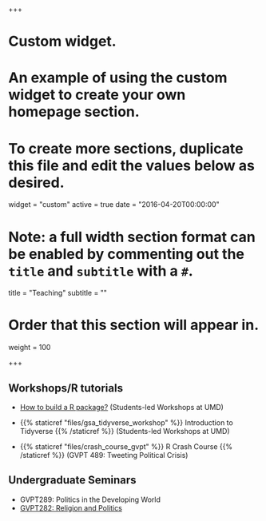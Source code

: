 +++
# Custom widget.
# An example of using the custom widget to create your own homepage section.
# To create more sections, duplicate this file and edit the values below as desired.
widget = "custom"
active = true
date = "2016-04-20T00:00:00"

# Note: a full width section format can be enabled by commenting out the `title` and `subtitle` with a `#`.
title = "Teaching"
subtitle = ""

# Order that this section will appear in.
weight = 100

+++


## Workshops/R tutorials


- [How to build a R package?](https://github.com/TiagoVentura/UMD_workshop_Rpackages) (Students-led Workshops at UMD)

- {{% staticref "files/gsa_tidyverse_workshop" %}} Introduction to Tidyverse {{% /staticref %}} (Students-led Workshops at UMD)

- {{% staticref "files/crash_course_gvpt" %}} R Crash Course {{% /staticref %}} (GVPT 489: Tweeting Political Crisis)


## Undergraduate Seminars

- GVPT289: Politics in the Developing World
- [GVPT282: Religion and Politics](https://github.com/TiagoVentura/Religion-and-Politics-GVPT-289-L)


